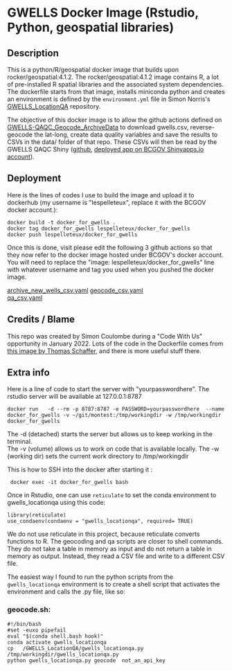 # GWELLS Docker Image (Rstudio, Python, geospatial libraries)

## Description 

This is a python/R/geospatial docker image that builds upon rocker/geospatial:4.1.2.    The rocker/geospatial:4.1.2 image contains R, a lot of pre-installed R spatial libraries and the associated system dependencies.  The dockerfile starts from that image, installs miniconda python and creates an environment is defined by the `environment.yml` file in Simon Norris's [GWELLS_LocationQA](https://github.com/bcgov/GWELLS_LocationQA) repository.

The objective of this docker image is to allow the github actions defined on [GWELLS-QAQC_Geocode_ArchiveData]((https://github.com/bcgov/GWELLS-QAQC_Geocode_ArchiveData)) to download gwells.csv, reverse-geocode the lat-long, create data quality variables and save the results to CSVs in the data/ folder of that repo.  These CSVs will then be read by the GWELLS QAQC Shiny ([github](https://github.com/bcgov/GWELLS-QAQC-RShiny-Dashboard), [deployed app on BCGOV Shinyapps.io account](https://bcgov-env.shinyapps.io/gwells-qaqc-rshiny-dashboard/)).


## Deployment

Here is the lines of codes I use to build the image and upload it to dockerhub (my username is "lespelleteux", replace it with the BCGOV docker account.):

    docker build -t docker_for_gwells .
    docker tag docker_for_gwells lespelleteux/docker_for_gwells  
    docker push lespelleteux/docker_for_gwells

Once this is done, visit please edit the following 3 github actions so that they now refer to the docker image hosted under BCGOV's docker account.
You will need to replace the "image: lespelleteux/docker_for_gwells" line with whatever username and tag you used when you pushed the docker image.  

[archive_new_wells_csv.yaml](https://github.com/bcgov/GWELLS-QAQC_Geocode_ArchiveData/blob/main/.github/workflows/archive_new_wells_csv.yaml)
[geocode_csv.yaml](https://github.com/bcgov/GWELLS-QAQC_Geocode_ArchiveData/blob/main/.github/workflows/geocode_csv.yaml)  
[qa_csv.yaml](https://github.com/bcgov/GWELLS-QAQC_Geocode_ArchiveData/blob/main/.github/workflows/qa_csv.yaml)

## Credits / Blame

This repo was created by Simon Coulombe during a "Code With Us" opportunity in January 2022.  Lots of the code in the Dockerfile comes from [this image by Thomas Schaffer](https://github.com/tschaffter/rstudio), and there is more useful stuff there.



## Extra info   

Here is a line of code to start the server with "yourpasswordhere".  The rstudio server will be available at 127.0.0.1:8787

    docker run   -d --rm -p 8787:8787 -e PASSWORD=yourpasswordhere  --name docker_for_gwells -v ~/git/montest:/tmp/workingdir -w /tmp/workingdir docker_for_gwells  


The -d  (detached)  starts the server but allows us to keep working in the terminal.   
The -v (volume) allows us to work on code that is available locally.
The -w (working dir) sets the current work directory to /tmp/workingdir


This is how to SSH into the docker after starting it :  
     
     docker exec -it docker_for_gwells bash


Once in Rstudio,  one can use `reticulate` to set the conda environment to gwells_locationqa using this code:

    library(reticulate)  
    use_condaenv(condaenv = "gwells_locationqa", required= TRUE)  


We do not use reticulate in this project, because reticulate converts functions to R. The geocoding and qa scripts are closer to shell commands.  They  do not take a table in memory as input and do not return a table in memory as output.  Instead, they read a CSV file and write to a different CSV file.

The easiest way I found to run the python scripts from the `gwells_locationqa` environment is to create a shell script that activates the environment and calls the .py file, like so:

### geocode.sh:

    #!/bin/bash  
    #set -euxo pipefail  
    eval "$(conda shell.bash hook)"  
    conda activate gwells_locationqa  
    cp   /GWELLS_LocationQA/gwells_locationqa.py  /tmp/workingdir/gwells_locationqa.py  
    python gwells_locationqa.py geocode  not_an_api_key  



